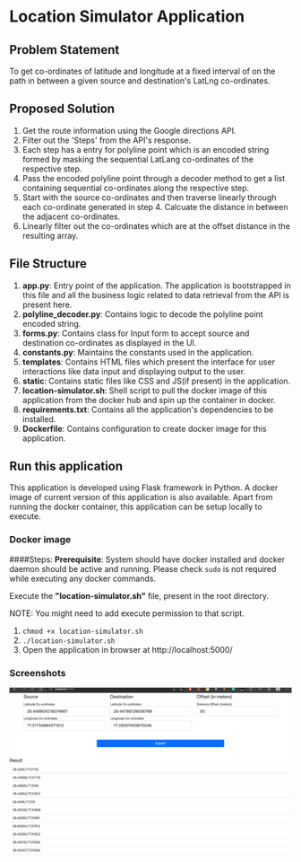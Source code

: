 # Location Simulator Application

## Problem Statement
To get co-ordinates of latitude and longitude at a fixed interval of on the path in between a given source and destination's
LatLng co-ordinates.


## Proposed Solution
1. Get the route information using the Google directions API.
2. Filter out the 'Steps' from the API's response.
3. Each step has a entry for polyline point which is an encoded string formed by masking the sequential LatLang
   co-ordinates of the respective step. 
4. Pass the encoded polyline point through a decoder method to get a list containing sequential co-ordinates along the
respective step.
5. Start with the source co-ordinates and then traverse linearly through each co-ordinate generated in step 4. Calcuate 
the distance in between the adjacent co-ordinates.
6. Linearly filter out the co-ordinates which are at the offset distance in the resulting array.    


## File Structure
1. **app.py**: Entry point of the application. The application is bootstrapped in this file and all the business logic
related to data retrieval from the API is present here.
2. **polyline_decoder.py**: Contains logic to decode the polyline point encoded string.
3. **forms.py**: Contains class for Input form to accept source and destination co-ordinates as displayed in the UI.
4. **constants.py**: Maintains the constants used in the application.
5. **templates**: Contains HTML files which present the interface for user interactions like data input and displaying
output to the user.
6. **static**: Contains static files like CSS and JS(if present) in the application.
7. **location-simulator.sh**: Shell script to pull the docker image of this application from the docker hub and spin up
the container in docker.
8. **requirements.txt**: Contains all the application's dependencies to be installed. 
9. **Dockerfile**: Contains configuration to create docker image for this application.


## Run this application
This application is developed using Flask framework in Python. A docker image of current version of this application is
also available. Apart from running the docker container, this application can be setup locally to execute.

### Docker image
####Steps:
**Prerequisite**: System should have docker installed and docker daemon should be active and running. Please check `sudo`
is not required while executing any docker commands.

Execute the **"location-simulator.sh"** file, present in the root directory.

NOTE: You might need to add execute permission to that script.
1. `chmod +x location-simulator.sh`
2. `./location-simulator.sh`
3. Open the application in browser at http://localhost:5000/

### Screenshots
![img.png](img.png)
